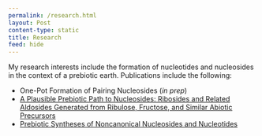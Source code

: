 ```yaml
---
permalink: /research.html
layout: Post
content-type: static
title: Research
feed: hide
---
```


My research interests include the formation of nucleotides and nucleosides in the context of a prebiotic earth. Publications include the following:

- One-Pot Formation of Pairing Nucleosides (*in prep*)
- [A Plausible Prebiotic Path to Nucleosides: Ribosides and Related Aldosides Generated from Ribulose, Fructose, and Similar Abiotic Precursors
](note/Ketose-Sugars-and-Nucleoside-Formation.html)
- [Prebiotic Syntheses of Noncanonical Nucleosides and Nucleotides
](note/Prebiotic-Noncanonical-Nucleoside-Formation.html)